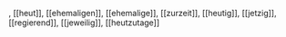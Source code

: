 , [[heut]], [[ehemaligen]], [[ehemalige]], [[zurzeit]], [[heutig]], [[jetzig]], [[regierend]], [[jeweilig]], [[heutzutage]]
